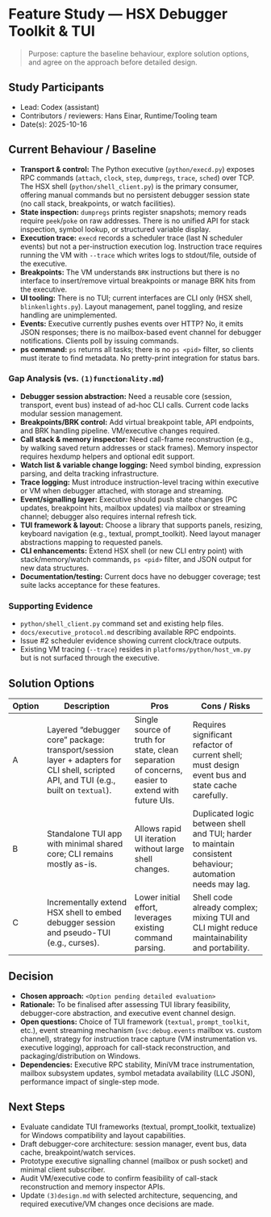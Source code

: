 # Feature Study — HSX Debugger Toolkit & TUI

> Purpose: capture the baseline behaviour, explore solution options, and agree on the approach before detailed design.

## Study Participants
- Lead: Codex (assistant)
- Contributors / reviewers: Hans Einar, Runtime/Tooling team
- Date(s): 2025-10-16

## Current Behaviour / Baseline
- **Transport & control:** The Python executive (`python/execd.py`) exposes RPC commands (`attach`, `clock`, `step`, `dumpregs`, `trace`, `sched`) over TCP. The HSX shell (`python/shell_client.py`) is the primary consumer, offering manual commands but no persistent debugger session state (no call stack, breakpoints, or watch facilities).
- **State inspection:** `dumpregs` prints register snapshots; memory reads require `peek`/`poke` on raw addresses. There is no unified API for stack inspection, symbol lookup, or structured variable display.
- **Execution trace:** `execd` records a scheduler trace (last N scheduler events) but not a per-instruction execution log. Instruction trace requires running the VM with `--trace` which writes logs to stdout/file, outside of the executive.
- **Breakpoints:** The VM understands `BRK` instructions but there is no interface to insert/remove virtual breakpoints or manage BRK hits from the executive.
- **UI tooling:** There is no TUI; current interfaces are CLI only (HSX shell, `blinkenlights.py`). Layout management, panel toggling, and resize handling are unimplemented.
- **Events:** Executive currently pushes events over HTTP? No, it emits JSON responses; there is no mailbox-based event channel for debugger notifications. Clients poll by issuing commands.
- **ps command:** `ps` returns all tasks; there is no `ps <pid>` filter, so clients must iterate to find metadata. No pretty-print integration for status bars.

### Gap Analysis (vs. `(1)functionality.md`)
- **Debugger session abstraction:** Need a reusable core (session, transport, event bus) instead of ad-hoc CLI calls. Current code lacks modular session management.
- **Breakpoints/BRK control:** Add virtual breakpoint table, API endpoints, and BRK handling pipeline. VM/executive changes required.
- **Call stack & memory inspector:** Need call-frame reconstruction (e.g., by walking saved return addresses or stack frames). Memory inspector requires hexdump helpers and optional edit support.
- **Watch list & variable change logging:** Need symbol binding, expression parsing, and delta tracking infrastructure.
- **Trace logging:** Must introduce instruction-level tracing within executive or VM when debugger attached, with storage and streaming.
- **Event/signalling layer:** Executive should push state changes (PC updates, breakpoint hits, mailbox updates) via mailbox or streaming channel; debugger also requires internal refresh tick.
- **TUI framework & layout:** Choose a library that supports panels, resizing, keyboard navigation (e.g., textual, prompt_toolkit). Need layout manager abstractions mapping to requested panels.
- **CLI enhancements:** Extend HSX shell (or new CLI entry point) with stack/memory/watch commands, `ps <pid>` filter, and JSON output for new data structures.
- **Documentation/testing:** Current docs have no debugger coverage; test suite lacks acceptance for these features.

### Supporting Evidence
- `python/shell_client.py` command set and existing help files.
- `docs/executive_protocol.md` describing available RPC endpoints.
- Issue #2 scheduler evidence showing current clock/trace outputs.
- Existing VM tracing (`--trace`) resides in `platforms/python/host_vm.py` but is not surfaced through the executive.

## Solution Options
| Option | Description | Pros | Cons / Risks |
|--------|-------------|------|--------------|
| A | Layered “debugger core” package: transport/session layer + adapters for CLI shell, scripted API, and TUI (e.g., built on `textual`). | Single source of truth for state, clean separation of concerns, easier to extend with future UIs. | Requires significant refactor of current shell; must design event bus and state cache carefully. |
| B | Standalone TUI app with minimal shared core; CLI remains mostly as-is. | Allows rapid UI iteration without large shell changes. | Duplicated logic between shell and TUI; harder to maintain consistent behaviour; automation needs may lag. |
| C | Incrementally extend HSX shell to embed debugger session and pseudo-TUI (e.g., curses). | Lower initial effort, leverages existing command parsing. | Shell code already complex; mixing TUI and CLI might reduce maintainability and portability. |

## Decision
- **Chosen approach:** `<Option pending detailed evaluation>`
- **Rationale:** To be finalised after assessing TUI library feasibility, debugger-core abstraction, and executive event channel design.
- **Open questions:** Choice of TUI framework (`textual`, `prompt_toolkit`, etc.), event streaming mechanism (`svc:debug.events` mailbox vs. custom channel), strategy for instruction trace capture (VM instrumentation vs. executive logging), approach for call-stack reconstruction, and packaging/distribution on Windows.
- **Dependencies:** Executive RPC stability, MiniVM trace instrumentation, mailbox subsystem updates, symbol metadata availability (LLC JSON), performance impact of single-step mode.

## Next Steps
- Evaluate candidate TUI frameworks (textual, prompt_toolkit, textualize) for Windows compatibility and layout capabilities.
- Draft debugger-core architecture: session manager, event bus, data cache, breakpoint/watch services.
- Prototype executive signalling channel (mailbox or push socket) and minimal client subscriber.
- Audit VM/executive code to confirm feasibility of call-stack reconstruction and memory inspector APIs.
- Update `(3)design.md` with selected architecture, sequencing, and required executive/VM changes once decisions are made.
